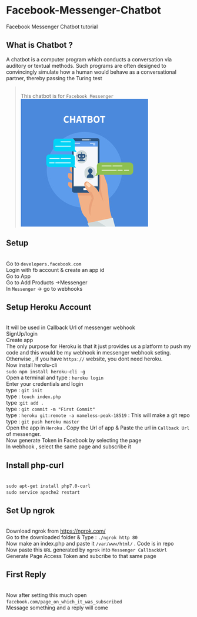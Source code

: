 # Facebook-Messenger-Chatbot
Facebook Messenger Chatbot tutorial

## What is Chatbot ? 
A chatbot is a computer program which conducts a conversation via auditory or textual methods. Such programs are often designed to convincingly simulate how a human would behave as a conversational partner, thereby passing the Turing test

><br />  This chatbot is for `Facebook Messenger`
<br /> ![chatbot](/FacebookChatBot/Chatbot.jpg)

## Setup 
<br /> Go to `developers.facebook.com`
<br /> Login with fb account & create an app id
<br /> Go to App
<br /> Go to Add Products ->Messenger 
<br /> In `Messenger` -> go to webhooks

## Setup Heroku Account 
<br /> It will be used in Callback Url of messenger webhook
<br /> SignUp/login
<br /> Create app
<br /> The only purpose for Heroku is that it just provides us a platform to push my code and this would be my webhook in messenger webhook seting. Otherwise , if you have `https://` website, you dont need heroku. 
<br /> Now install herolu-cli
<br /> `sudo npm install heroku-cli -g`
<br /> Open a terminal and type : `heroku login`
<br /> Enter your credentials and login
<br /> type : `git init`
<br /> type : `touch index.php`
<br /> type :`git add .`
<br /> type : `git commit -m "First Commit" `
<br /> type : `heroku git:remote -a nameless-peak-18519` : This will make a git repo
<br /> type : `git push heroku master`
<br /> Open the app in `Heroku` . Copy the Url of app & Paste the url in `Callback Url` of messenger.
<br /> Now generate Token in Facebook by selecting the page
<br /> In webhook , select the same page and subscribe it

## Install php-curl
<br /> `sudo apt-get install php7.0-curl`
<br /> `sudo service apache2 restart`

## Set Up ngrok
<br /> Download ngrok from https://ngrok.com/
<br > Go to the downloaded folder & Type : `./ngrok http 80`
<br /> Now make an index.php and paste it `/var/www/html/` . Code is in repo 
<br /> Now paste this `URL` generated by `ngrok` into `Messenger CallbackUrl` 
<br /> Generate Page Access Token and subcribe to that same page

## First Reply
<br /> Now after setting this much open `facebook.com/page_on_which_it_was_subscribed`
<br /> Message something and a reply will come 
<br />
